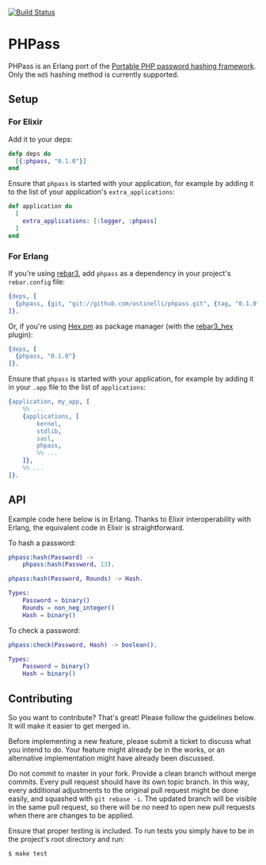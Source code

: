 [![Build Status](https://travis-ci.org/ostinelli/phpass.svg?branch=master)](https://travis-ci.org/ostinelli/phpass)

# PHPass
PHPass is an Erlang port of the [Portable PHP password hashing framework](https://www.openwall.com/phpass/). Only the `md5` hashing method is currently supported.

## Setup

### For Elixir
Add it to your deps:

```elixir
defp deps do
  [{:phpass, "0.1.0"}]
end
```

Ensure that `phpass` is started with your application, for example by adding it to the list of your application's `extra_applications`:

```elixir
def application do
  [
    extra_applications: [:logger, :phpass]
  ]
end
```

### For Erlang
If you're using [rebar3](https://github.com/erlang/rebar3), add `phpass` as a dependency in your project's `rebar.config` file:

```erlang
{deps, [
  {phpass, {git, "git://github.com/ostinelli/phpass.git", {tag, "0.1.0"}}}
]}.
```
Or, if you're using [Hex.pm](https://hex.pm/) as package manager (with the [rebar3_hex](https://github.com/hexpm/rebar3_hex) plugin):

```erlang
{deps, [
  {phpass, "0.1.0"}
]}.
```

Ensure that `phpass` is started with your application, for example by adding it in your `.app` file to the list of `applications`:

```erlang
{application, my_app, [
    %% ...
    {applications, [
        kernel,
        stdlib,
        sasl,
        phpass,
        %% ...
    ]},
    %% ...
]}.
```

## API
Example code here below is in Erlang. Thanks to Elixir interoperability with Erlang, the equivalent code in Elixir is straightforward.

To hash a password:

```erlang
phpass:hash(Password) ->
    phpass:hash(Password, 13).
```

```erlang
phpass:hash(Password, Rounds) -> Hash.

Types:
    Password = binary()
    Rounds = non_neg_integer()
    Hash = binary()
```

To check a password:

```erlang
phpass:check(Password, Hash) -> boolean().

Types:
    Password = binary()
    Hash = binary()
```

## Contributing
So you want to contribute? That's great! Please follow the guidelines below. It will make it easier to get merged in.

Before implementing a new feature, please submit a ticket to discuss what you intend to do. Your feature might already be in the works, or an alternative implementation might have already been discussed.

Do not commit to master in your fork. Provide a clean branch without merge commits. Every pull request should have its own topic branch. In this way, every additional adjustments to the original pull request might be done easily, and squashed with `git rebase -i`. The updated branch will be visible in the same pull request, so there will be no need to open new pull requests when there are changes to be applied.

Ensure that proper testing is included. To run tests you simply have to be in the project's root directory and run:

```bash
$ make test
```
